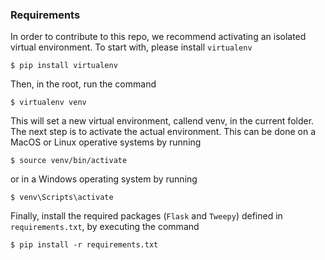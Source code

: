 ### Requirements

In order to contribute to this repo, we recommend activating an isolated virtual environment. To start with, please install `virtualenv`

`$ pip install virtualenv`

Then, in the root, run the command 

`$ virtualenv venv`

This will set a new virtual environment, callend venv, in the current folder. The next step is to activate the actual environment. This
can be done on a MacOS or Linux operative systems by running

`$ source venv/bin/activate`

or in a Windows operating system by running

`$ venv\Scripts\activate`

Finally, install the required packages (`Flask` and `Tweepy`) defined in `requirements.txt`, by executing the command

`$ pip install -r requirements.txt`
